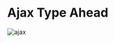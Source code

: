 # Ajax Type Ahead

![ajax](https://docs.google.com/uc?export=download&id=19QCO6PgSu2FXXNDFipUss0k4LGnka5Js)

